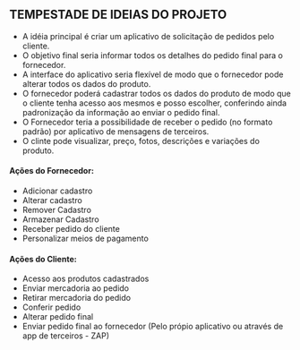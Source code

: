 ## TEMPESTADE DE IDEIAS DO PROJETO

- A idéia principal é criar um aplicativo de solicitação de pedidos pelo cliente.
- O objetivo final seria informar todos os detalhes do pedido final para o fornecedor.
- A interface do aplicativo seria flexível de modo que o fornecedor pode alterar todos os dados do produto. 
- O fornecedor poderá cadastrar todos os dados do produto de modo que o cliente tenha acesso aos mesmos e posso escolher, conferindo ainda padronização da informação ao enviar o pedido final.
- O Fornecedor teria a possibilidade de receber o pedido (no formato padrão) por aplicativo de mensagens de terceiros.
- O clinte pode visualizar, preço, fotos, descrições e variações do produto.

#### Ações do Fornecedor:
- Adicionar cadastro 
- Alterar cadastro
- Remover Cadastro
- Armazenar Cadastro
- Receber pedido do cliente
- Personalizar meios de pagamento

#### Ações do Cliente:
- Acesso aos produtos cadastrados
- Enviar mercadoria ao pedido
- Retirar mercadoria do pedido
- Conferir pedido
- Alterar pedido final 
- Enviar pedido final ao fornecedor (Pelo própio aplicativo ou através de app de terceiros - ZAP)